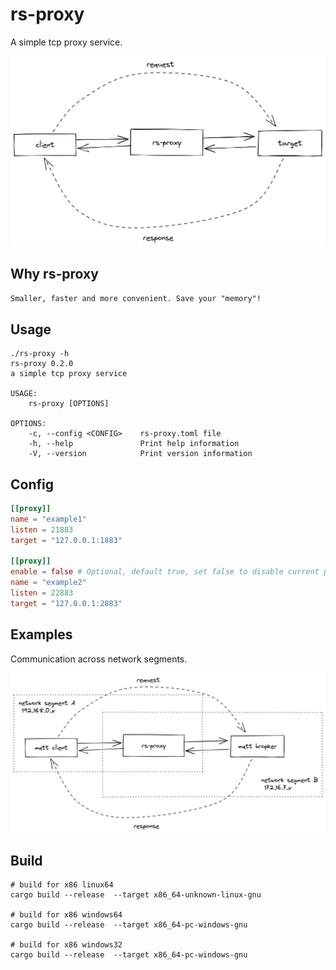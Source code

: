 # rs-proxy
A simple tcp proxy service.

![rs-proxy](./doc/rs-proxy.png)

## Why rs-proxy
`Smaller, faster and more convenient. Save your "memory"!`

## Usage

```shell
./rs-proxy -h
rs-proxy 0.2.0
a simple tcp proxy service

USAGE:
    rs-proxy [OPTIONS]

OPTIONS:
    -c, --config <CONFIG>    rs-proxy.toml file
    -h, --help               Print help information
    -V, --version            Print version information

```
## Config
```toml
[[proxy]]
name = "example1" 
listen = 21883
target = "127.0.0.1:1883"

[[proxy]]
enable = false # Optional, default true, set false to disable current proxy
name = "example2"
listen = 22883
target = "127.0.0.1:2883"
```

## Examples
Communication across network segments.

![rs-proxy-mqtt](./doc/rs-proxy-mqtt.png)

## Build
```shell
# build for x86 linux64
cargo build --release  --target x86_64-unknown-linux-gnu

# build for x86 windows64
cargo build --release  --target x86_64-pc-windows-gnu

# build for x86 windows32
cargo build --release  --target x86_64-pc-windows-gnu
```
```


